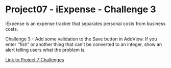 # Project07 - iExpense - Challenge 3

iExpense is an expense tracker that separates personal costs from business costs.

Challenge 3 - Add some validation to the Save button in AddView. If you enter “fish” or another thing that can’t be converted to an integer, show an alert telling users what the problem is.

[Link to Project 7 Challenges](https://www.hackingwithswift.com/books/ios-swiftui/iexpense-wrap-up)

